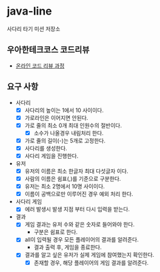 # java-line

사다리 타기 미션 저장소

## 우아한테크코스 코드리뷰

- [온라인 코드 리뷰 과정](https://github.com/woowacourse/woowacourse-docs/blob/master/maincourse/README.md)

## 요구 사항

- 사다리
  - [x] 사다리의 높이는 1에서 10 사이이다.
  - [x] 가로라인은 이어지면 안된다.
  - [x] 가로 줄의 최소 0개 최대 인원수의 절반이다. 
    - [x] 소수가 나올경우 내림처리 한다.
  - [x] 가로 줄의 길이(-)는 5개로 고정한다.
  - [X] 사다리를 생성한다.
  - [x] 사다리 게임을 진행한다.
- 유저
  - [x] 유저의 이름은 최소 한글자 최대 다섯글자 이다.
  - [x] 사람의 이름은 쉼표(,)를 기준으로 구분한다.
  - [x] 유저는 최소 2명에서 10명 사이이다.
  - [x] 이름이 공백으로만 이루어진 경우 예외 처리 한다.
- 사다리 게임
  - [x] 에러 발생시 발생 지점 부터 다시 입력을 받는다.
- 결과
  - [x] 게임 결과는 유저 수와 같은 숫자로 들어와야 한다.
    - 구분은 쉼표로 한다.
  - [x] all이 입력될 경우 모든 플레이어의 결과를 알려준다.
    - 결과 출력 후, 게임을 종료한다.
  - [x] 결과를 알고 싶은 유저가 실제 게임에 참여했는지 확인한다.
    - [x] 존재할 경우, 해당 플레이어의 게임 결과를 알려준다.
